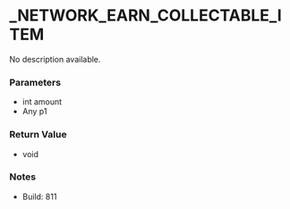 # _NETWORK_EARN_COLLECTABLE_ITEM

No description available.

### Parameters
* int amount
* Any p1

### Return Value
* void

### Notes
* Build: 811

